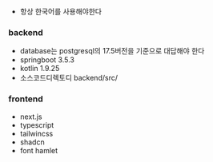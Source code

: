 ### 
 - 항상 한국어를 사용해야한다

### backend
 - database는 postgresql의 17.5버전을 기준으로 대답해야 한다
 - springboot 3.5.3
 - kotlin 1.9.25
 - 소스코드디렉토디 backend/src/
  

### frontend
 - next.js
 - typescript
 - tailwincss
 - shadcn
 - font hamlet